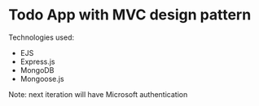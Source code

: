 # Todo App with MVC design pattern

Technologies used:
- EJS
- Express.js
- MongoDB
- Mongoose.js

Note: next iteration will have Microsoft authentication
